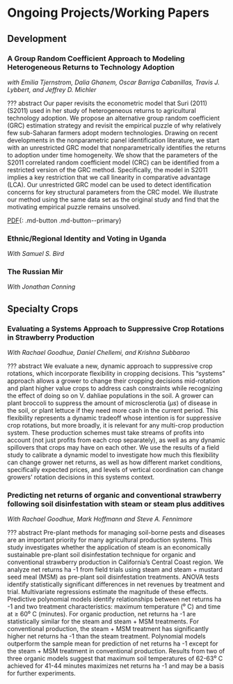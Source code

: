 # Ongoing Projects/Working Papers

## Development

### A Group Random Coefficient Approach to Modeling Heterogeneous Returns to Technology Adoption

*with Emilia Tjernstrom, Dalia Ghanem, Oscar Barriga Cabanillas, Travis J. Lybbert, and Jeffrey D. Michler*

??? abstract
    Our paper revisits the econometric model that Suri (2011) (S2011) used in her study of heterogeneous returns to agricultural technology adoption. We propose an alternative group random coefficient (GRC) estimation strategy and revisit the empirical puzzle of why relatively few sub-Saharan farmers adopt modern technologies. Drawing on recent developments in the nonparametric panel identification literature, we start with an unrestricted GRC model that nonparametrically identifies the returns to adoption under time homogeneity. We show that the parameters of the S2011 correlated random coefficient model (CRC) can be identified from a restricted version of the GRC method. Specifically, the model in S2011 implies a key restriction that we call linearity in comparative advantage (LCA). Our unrestricted GRC model can be used to detect identification concerns for key structural parameters from the CRC model. We illustrate our method using the same data set as the original study and find that the motivating empirical puzzle remains unsolved.

[PDF](https://emiliatjernstrom.com/files/TGBLMM2020.pdf){: .md-button .md-button--primary}

### Ethnic/Regional Identity and Voting in Uganda

*With Samuel S. Bird*

### The Russian Mir

*With Jonathan Conning*

## Specialty Crops

### Evaluating a Systems Approach to Suppressive Crop Rotations in Strawberry Production

*With Rachael Goodhue, Daniel Chellemi, and Krishna Subbarao*

??? abstract
    We evaluate a new, dynamic approach to suppressive crop rotations, which incorporate flexibility in cropping decisions. This “systems” approach allows a grower to change their cropping decisions mid-rotation and plant higher value crops to address cash constraints while recognizing the effect of doing so on V. dahliae populations in the soil. A grower can plant broccoli to suppress the amount of microsclerotia ($\mu s$) of disease in the soil, or plant lettuce if they need more cash in the current period. This flexibility represents a dynamic tradeoff whose intention is for suppressive crop rotations, but more broadly, it is relevant for any multi-crop production system. These production schemes must take streams of profits into account (not just profits from each crop separately), as well as any dynamic spillovers that crops may have on each other.  We use the results of a field study to calibrate a dynamic model to investigate how much this flexibility can change grower net returns, as well as how different market conditions, specifically expected prices, and levels of vertical coordination can change growers’ rotation decisions in this systems context.

### Predicting net returns of organic and conventional strawberry following soil disinfestation with steam or steam plus additives

*With Rachael Goodhue, Mark Hoffmann and Steve A. Fennimore*

??? abstract
    Pre-plant methods for managing soil-borne pests and diseases are an important priority for
    many agricultural production systems. This study investigates   whether the application of steam
    is an economically sustainable pre-plant soil disinfestation    technique for organic and
    conventional strawberry production in California’s Central  Coast region. We analyze net
    returns ha -1 from field trials using steam and steam +     mustard seed meal (MSM) as pre-plant
    soil disinfestation treatments. ANOVA tests identify    statistically significant differences in net
    revenues by treatment and trial. Multivariate regressions   estimate the magnitude of these
    effects. Predictive polynomial models identify relationships    between net returns ha -1 and two
    treatment characteristics: maximum temperature (⁰ C) and time   at ≥ 60⁰ C (minutes). For
    organic production, net returns ha -1 are statistically     similar for the steam and steam + MSM
    treatments. For conventional production, the steam + MSM    treatment has significantly higher
    net returns ha -1 than the steam treatment. Polynomial models   outperform the sample mean for
    prediction of net returns ha -1 except for the steam + MSM  treatment in conventional
    production. Results from two of three organic models suggest    that maximum soil temperatures
    of 62-63⁰ C achieved for 41-44 minutes maximizes net returns    ha -1 and may be a basis for
    further experiments.